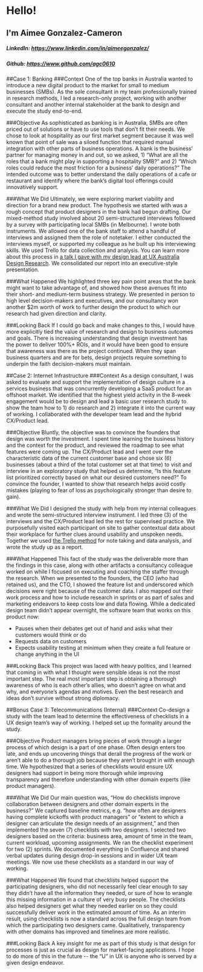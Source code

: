 # Hello! 
## I'm Aimee Gonzalez-Cameron 
##### LinkedIn: <https://www.linkedin.com/in/aimeegonzalez/>
##### Github: <https://www.github.com/agc0610> 


##Case 1: Banking 
###Context 
One of the top banks in Australia wanted to introduce a new digital product to the market for small to medium businesses (SMBs). As the sole consultant in my team professionally trained in research methods, I led a research-only project, working with another consultant and another internal stakeholder at the bank to design and execute the study end-to-end. 

###Objective
As sophisticated as banking is in Australia, SMBs are often priced out of solutions or have to use tools that don’t fit their needs. We chose to look at hospitality as our first market segment because it was well known that point of sale was a siloed function that required manual integration with other parts of business operations. A bank is the business’ partner for managing money in and out, so we asked, 1) “What are all the roles that a bank might play in supporting a hospitality SMB?” and 2) “Which roles could reduce the most friction for a business’ daily operations?” The intended outcome was to better understand the daily operations of a cafe or restaurant and identify where the bank’s digital tool offerings could innovatively support. 

###What We Did 
Ultimately, we were exploring market viability and direction for a brand new product. The hypothesis we started with was a rough concept that product designers in the bank had begun drafting. Our mixed-method study involved about 20 semi-structured interviews followed by a survey with participating local SMBs (in Melbourne). I wrote both instruments. We allowed one of the bank staff to attend a handful of interviews and assigned them the role of notetaker. I either conducted the interviews myself, or supported my colleague as he built up his interviewing skills. We used Trello for data collection and analysis. You can learn more about this process in [a talk I gave with my design lead at UX Australia Design Research](https://www.slideshare.net/mramiransari/design-research-2019-dr19-using-trello-to-conduct-qualitative-research-more-efficiently). We consolidated our report into an executive-style presentation. 

###What Happened
We highlighted three key pain point areas that the bank might want to take advantage of, and showed how these avenues fit into their short- and medium-term business strategy. We presented in person to high level decision-makers and executives, and our consultancy won another $2m worth of work to further design the product to which our research had given direction and clarity. 

###Looking Back
If I could go back and make changes to this, I would have more explicitly tied the value of research and design to business outcomes and goals. There is increasing understanding that design investment has the power to deliver 100%+ ROIs, and it would have been good to ensure that awareness was there as the project continued. When they span business quarters and are for bets, design projects require something to underpin the faith decision-makers must maintain. 

##Case 2: Internet Infrastructure 
###Context 
As a design consultant, I was asked to evaluate and support the implementation of design culture in a services business that was concurrently developing a SaaS product for an offshoot market. We identified that the highest yield activity in the 8-week engagement would be to design and lead a basic user research study to show the team how to 1) do research and 2) integrate it into the current way of working. I collaborated with the developer team lead and the hybrid CX/Product lead. 

###Objective
Bluntly, the objective was to convince the founders that design was worth the investment. I spent time learning the business history and the context for the product, and reviewed the roadmap to see what features were coming up. The CX/Product lead and I went over the characteristic data of the current customer base and chose six (6) businesses (about a third of the total customer set at that time) to visit and interview in an exploratory study that helped us determine, “Is this feature list prioritized correctly based on what our desired customers need?” To convince the founder, I wanted to show that research helps avoid costly mistakes (playing to fear of loss as psychologically stronger than desire to gain). 

###What We Did 
I designed the study with help from my internal colleagues and wrote the semi-structured interview instrument. I led three (3) of the interviews and the CX/Product lead led the rest for supervised practice. We purposefully visited each participant on site to gather contextual data about their workplace for further clues around usability and unspoken needs. Together we used [the Trello method](https://www.slideshare.net/mramiransari/design-research-2019-dr19-using-trello-to-conduct-qualitative-research-more-efficiently) for note taking and data analysis, and wrote the study up as a report. 

###What Happened
This fact of the study was the deliverable more than the findings in this case, along with other artifacts a consultancy colleague worked on while I focused on executing and coaching the staffer through the research. When we presented to the founders, the CEO (who had retained us), and the CTO, I showed the feature list and underscored which decisions were right because of the customer data. I also mapped out their work process and how to include research in sprints or as part of sales and marketing endeavors to keep costs low and data flowing. While a dedicated design team didn’t appear overnight, the software team that works on this product now: 

* Pauses when their debates get out of hand and asks what their customers would think or do
* Requests data on customers
* Expects usability testing at minimum when they create a full feature or change anything in the UI 

###Looking Back
This project was laced with heavy politics, and I learned that coming in with what I thought were sensible ideas is not the most important step. The real most important step is obtaining a thorough awareness of who is each other’s allies, who doesn’t agree on what and why, and everyone’s agendas and motives. Even the best research and ideas don’t survive without strong diplomacy. 


##Bonus Case 3: Telecommunications (Internal) 
###Context 
Co-design a study with the team lead to determine the effectiveness of checklists in a UX design team’s way of working. I helped set up the formality around the study. 

###Objective 
Product managers bring pieces of work through a larger process of which design is a part of one phase. Often design enters too late, and ends up uncovering things that derail the progress of the work or aren’t able to do a thorough job because they aren’t brought in with enough time. We hypothesized that a series of checklists would ensure UX designers had support in being more thorough while improving transparency and therefore understanding with other domain experts (like product managers).  

###What We Did 
Our main question was, “How do checklists improve collaboration between designers and other domain experts in the business?” We captured baseline metrics, e.g. “how often are designers having complete kickoffs with product managers” or “extent to which a designer can articulate the design needs of an assignment,” and then implemented the seven (7) checklists with two designers. I selected two designers based on the criteria: business area, amount of time in the team, current workload, upcoming assignments. We ran the checklist experiment for two (2) sprints. We documented everything in Confluence and shared verbal updates during design drop-in sessions and in wider UX team meetings. We now use these checklists as a standard in our way of working.
 
###What Happened
We found that checklists helped support the participating designers, who did not necessarily feel clear enough to say they didn’t have all the information they needed, or sure of how to wrangle this missing information in a culture of very busy people. The checklists also helped designers get what they needed earlier on so they could successfully deliver work in the estimated amount of time. As an interim result, using checklists is now a standard across the full design team from which the participating two designers came. Qualitatively, transparency with other domains has improved and timelines are more realistic. 

###Looking Back 
A key insight for me as part of this study is that design for processes is just as crucial as design for market-facing applications. I hope to do more of this in the future -- the “U” in UX is anyone who is served by a given design endeavor. 

